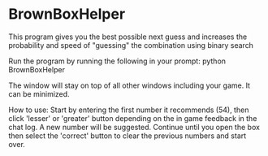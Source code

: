 # BrownBoxHelper
This program gives you the best possible next guess and increases the probability and speed of "guessing" the combination using binary search

Run the program by running the following in your prompt:
python BrownBoxHelper

The window will stay on top of all other windows including your game. It can be minimized. 

How to use:
Start by entering the first number it recommends (54),
then click 'lesser' or 'greater' button depending on the in game feedback in the chat log.
A new number will be suggested. Continue until you open the box then select the 'correct' button
to clear the previous numbers and start over.

